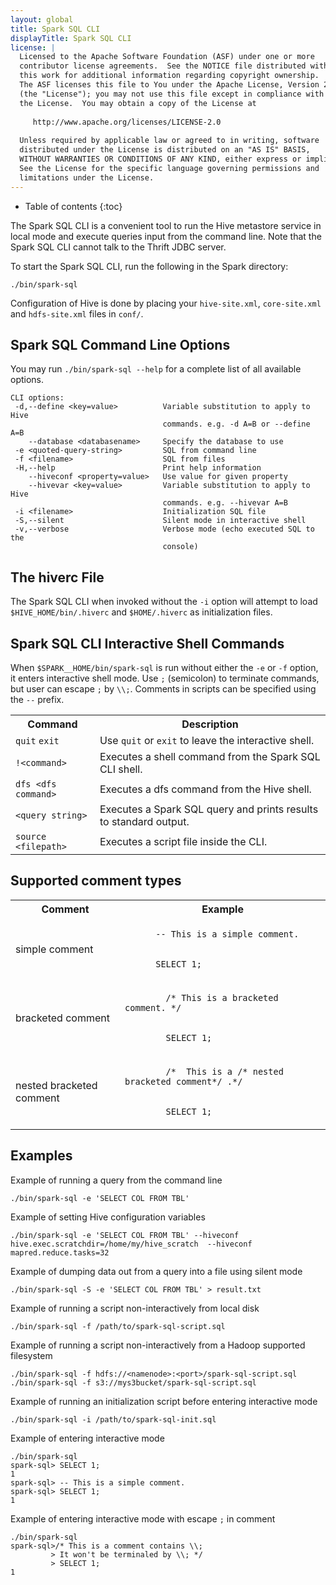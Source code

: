 ```yaml
---
layout: global
title: Spark SQL CLI
displayTitle: Spark SQL CLI
license: |
  Licensed to the Apache Software Foundation (ASF) under one or more
  contributor license agreements.  See the NOTICE file distributed with
  this work for additional information regarding copyright ownership.
  The ASF licenses this file to You under the Apache License, Version 2.0
  (the "License"); you may not use this file except in compliance with
  the License.  You may obtain a copy of the License at
 
     http://www.apache.org/licenses/LICENSE-2.0
 
  Unless required by applicable law or agreed to in writing, software
  distributed under the License is distributed on an "AS IS" BASIS,
  WITHOUT WARRANTIES OR CONDITIONS OF ANY KIND, either express or implied.
  See the License for the specific language governing permissions and
  limitations under the License.
---
```


* Table of contents
{:toc}


The Spark SQL CLI is a convenient tool to run the Hive metastore service in local mode and execute
queries input from the command line. Note that the Spark SQL CLI cannot talk to the Thrift JDBC server.

To start the Spark SQL CLI, run the following in the Spark directory:

    ./bin/spark-sql

Configuration of Hive is done by placing your `hive-site.xml`, `core-site.xml` and `hdfs-site.xml` files in `conf/`.

## Spark SQL Command Line Options

You may run `./bin/spark-sql --help` for a complete list of all available options.

    CLI options:
     -d,--define <key=value>          Variable substitution to apply to Hive
                                      commands. e.g. -d A=B or --define A=B
        --database <databasename>     Specify the database to use
     -e <quoted-query-string>         SQL from command line
     -f <filename>                    SQL from files
     -H,--help                        Print help information
        --hiveconf <property=value>   Use value for given property
        --hivevar <key=value>         Variable substitution to apply to Hive
                                      commands. e.g. --hivevar A=B
     -i <filename>                    Initialization SQL file
     -S,--silent                      Silent mode in interactive shell
     -v,--verbose                     Verbose mode (echo executed SQL to the
                                      console)

## The hiverc File

The Spark SQL CLI when invoked without the `-i` option will attempt to load `$HIVE_HOME/bin/.hiverc` and `$HOME/.hiverc` as initialization files.

## Spark SQL CLI Interactive Shell Commands

When `$SPARK__HOME/bin/spark-sql` is run without either the `-e` or `-f` option, it enters interactive shell mode.
Use `;` (semicolon) to terminate commands, but user can escape `;` by `\\;`. Comments in scripts can be specified using the `--` prefix.

<table class="table">
<tr><th>Command</th><th>Description</th></tr>
<tr>
  <td><code>quit</code> <code>exit</code></td>
  <td>Use <code>quit</code> or <code>exit</code> to leave the interactive shell.</td>
</tr>
<tr>
  <td><code>!&lt;command&gt;</code></td>
  <td>Executes a shell command from the Spark SQL CLI shell.</td>
</tr>
<tr>
  <td><code>dfs &lt;dfs command&gt;</code></td>
  <td>Executes a dfs command from the Hive shell.</td>
</tr>
<tr>
  <td><code>&lt;query string&gt;</code></td>
  <td>Executes a Spark SQL query and prints results to standard output.</td>
</tr>
<tr>
  <td><code>source &lt;filepath&gt;</code></td>
  <td>Executes a script file inside the CLI.</td>
</tr>
</table>

## Supported comment types

<table class="table">
<tr><th>Comment</th><th>Example</th></tr>
<tr>
  <td>simple comment</td>
  <td>
  <code>
      -- This is a simple comment.
      <br>
      SELECT 1;
  </code>
  </td>
</tr>
<tr>
  <td>bracketed comment</td>
  <td>
    <code>
        /* This is a bracketed comment. */
        <br>
        SELECT 1;
    </code>
  </td>
</tr>
<tr>
  <td>nested bracketed comment</td>
  <td>
    <code>
        /*  This is a /* nested bracketed comment*/ .*/
        <br>
        SELECT 1;
    </code>
  </td>
</tr>
</table>

## Examples

Example of running a query from the command line

    ./bin/spark-sql -e 'SELECT COL FROM TBL'

Example of setting Hive configuration variables

    ./bin/spark-sql -e 'SELECT COL FROM TBL' --hiveconf hive.exec.scratchdir=/home/my/hive_scratch  --hiveconf mapred.reduce.tasks=32

Example of dumping data out from a query into a file using silent mode

    ./bin/spark-sql -S -e 'SELECT COL FROM TBL' > result.txt

Example of running a script non-interactively from local disk

    ./bin/spark-sql -f /path/to/spark-sql-script.sql

Example of running a script non-interactively from a Hadoop supported filesystem

    ./bin/spark-sql -f hdfs://<namenode>:<port>/spark-sql-script.sql
    ./bin/spark-sql -f s3://mys3bucket/spark-sql-script.sql 

Example of running an initialization script before entering interactive mode

    ./bin/spark-sql -i /path/to/spark-sql-init.sql
    
Example of entering interactive mode

    ./bin/spark-sql
    spark-sql> SELECT 1;
    1
    spark-sql> -- This is a simple comment.
    spark-sql> SELECT 1;
    1
    
Example of entering interactive mode with escape `;` in comment

    ./bin/spark-sql
    spark-sql>/* This is a comment contains \\;
             > It won't be terminaled by \\; */
             > SELECT 1;
    1

